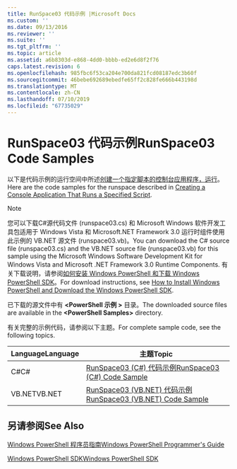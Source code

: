 ```yaml
---
title: RunSpace03 代码示例 |Microsoft Docs
ms.custom: ''
ms.date: 09/13/2016
ms.reviewer: ''
ms.suite: ''
ms.tgt_pltfrm: ''
ms.topic: article
ms.assetid: a6b8303d-e868-4dd0-bbbb-ed2e6d8f2f76
caps.latest.revision: 6
ms.openlocfilehash: 985fbc6f53ca204e700da821fcd08187edc3b60f
ms.sourcegitcommit: 46bebe692689ebedfe65ff2c828fe666b443198d
ms.translationtype: MT
ms.contentlocale: zh-CN
ms.lasthandoff: 07/10/2019
ms.locfileid: "67735029"
---
```

# <a name="runspace03-code-samples"></a><span data-ttu-id="61112-102">RunSpace03 代码示例</span><span class="sxs-lookup"><span data-stu-id="61112-102">RunSpace03 Code Samples</span></span>

<span data-ttu-id="61112-103">以下是代码示例的运行空间中所述[创建一个指定脚本的控制台应用程序，运行](fd)。</span><span class="sxs-lookup"><span data-stu-id="61112-103">Here are the code samples for the runspace described in [Creating a Console Application That Runs a Specified Script](fd).</span></span>

> [!NOTE]
> <span data-ttu-id="61112-104">您可以下载C#源代码文件 (runspace03.cs) 和 Microsoft Windows 软件开发工具包适用于 Windows Vista 和 Microsoft.NET Framework 3.0 运行时组件使用此示例的 VB.NET 源文件 (runspace03.vb)。</span><span class="sxs-lookup"><span data-stu-id="61112-104">You can download the C# source file (runspace03.cs) and the VB.NET source file (runspace03.vb) for this sample using the Microsoft Windows Software Development Kit for Windows Vista and Microsoft .NET Framework 3.0 Runtime Components.</span></span> <span data-ttu-id="61112-105">有关下载说明，请参阅[如何安装 Windows PowerShell 和下载 Windows PowerShell SDK](/powershell/developer/installing-the-windows-powershell-sdk)。</span><span class="sxs-lookup"><span data-stu-id="61112-105">For download instructions, see [How to Install Windows PowerShell and Download the Windows PowerShell SDK](/powershell/developer/installing-the-windows-powershell-sdk).</span></span>
>
> <span data-ttu-id="61112-106">已下载的源文件中有 **\<PowerShell 示例 >** 目录。</span><span class="sxs-lookup"><span data-stu-id="61112-106">The downloaded source files are available in the **\<PowerShell Samples>** directory.</span></span>

<span data-ttu-id="61112-107">有关完整的示例代码，请参阅以下主题。</span><span class="sxs-lookup"><span data-stu-id="61112-107">For complete sample code, see the following topics.</span></span>

|<span data-ttu-id="61112-108">Language</span><span class="sxs-lookup"><span data-stu-id="61112-108">Language</span></span>|<span data-ttu-id="61112-109">主题</span><span class="sxs-lookup"><span data-stu-id="61112-109">Topic</span></span>|
|--------------|-----------|
|<span data-ttu-id="61112-110">C#</span><span class="sxs-lookup"><span data-stu-id="61112-110">C#</span></span>|[<span data-ttu-id="61112-111">RunSpace03 (C#) 代码示例</span><span class="sxs-lookup"><span data-stu-id="61112-111">RunSpace03 (C#) Code Sample</span></span>](./runspace03-csharp-code-sample.md)|
|<span data-ttu-id="61112-112">VB.NET</span><span class="sxs-lookup"><span data-stu-id="61112-112">VB.NET</span></span>|[<span data-ttu-id="61112-113">RunSpace03 (VB.NET) 代码示例</span><span class="sxs-lookup"><span data-stu-id="61112-113">RunSpace03 (VB.NET) Code Sample</span></span>](./runspace03-vb-net-code-sample.md)|

## <a name="see-also"></a><span data-ttu-id="61112-114">另请参阅</span><span class="sxs-lookup"><span data-stu-id="61112-114">See Also</span></span>

[<span data-ttu-id="61112-115">Windows PowerShell 程序员指南</span><span class="sxs-lookup"><span data-stu-id="61112-115">Windows PowerShell Programmer's Guide</span></span>](./windows-powershell-programmer-s-guide.md)

[<span data-ttu-id="61112-116">Windows PowerShell SDK</span><span class="sxs-lookup"><span data-stu-id="61112-116">Windows PowerShell SDK</span></span>](../windows-powershell-reference.md)